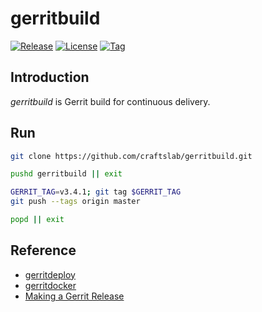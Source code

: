 # gerritbuild

[![Release](https://img.shields.io/badge/gerrit-release-brightgreen)](https://craftslab.jfrog.io/artifactory/gerrit-release)
[![License](https://img.shields.io/github/license/craftslab/gerritbuild.svg?color=brightgreen)](https://github.com/craftslab/gerritbuild/blob/master/LICENSE)
[![Tag](https://img.shields.io/github/tag/craftslab/gerritbuild.svg?color=brightgreen)](https://github.com/craftslab/gerritbuild/tags)



## Introduction

*gerritbuild* is Gerrit build for continuous delivery.



## Run

```bash
git clone https://github.com/craftslab/gerritbuild.git

pushd gerritbuild || exit

GERRIT_TAG=v3.4.1; git tag $GERRIT_TAG
git push --tags origin master

popd || exit
```



## Reference

- [gerritdeploy](https://github.com/craftslab/gerritdeploy)
- [gerritdocker](https://github.com/craftslab/gerritdocker)
- [Making a Gerrit Release](https://gerrit-documentation.storage.googleapis.com/Documentation/3.4.1/dev-release.html)
